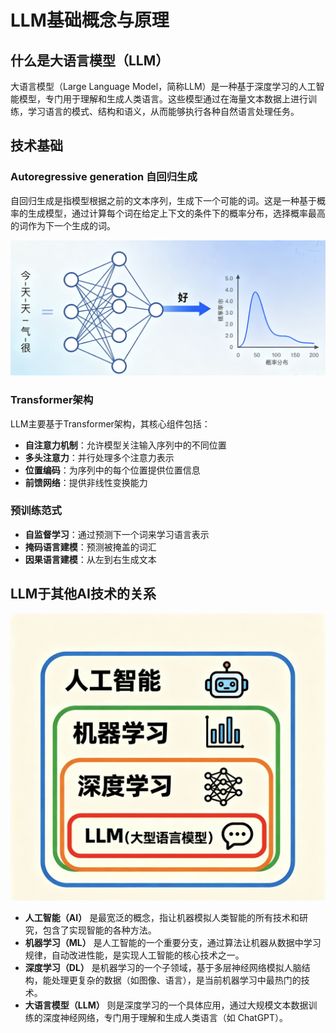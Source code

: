 # LLM基础概念与原理

## 什么是大语言模型（LLM）

大语言模型（Large Language Model，简称LLM）是一种基于深度学习的人工智能模型，专门用于理解和生成人类语言。这些模型通过在海量文本数据上进行训练，学习语言的模式、结构和语义，从而能够执行各种自然语言处理任务。

## 技术基础

### Autoregressive generation 自回归生成

自回归生成是指模型根据之前的文本序列，生成下一个可能的词。这是一种基于概率的生成模型，通过计算每个词在给定上下文的条件下的概率分布，选择概率最高的词作为下一个生成的词。

![Autoregressive generation](./resources/01-autoregressive-generation.png)

### Transformer架构
LLM主要基于Transformer架构，其核心组件包括：
- **自注意力机制**：允许模型关注输入序列中的不同位置
- **多头注意力**：并行处理多个注意力表示
- **位置编码**：为序列中的每个位置提供位置信息
- **前馈网络**：提供非线性变换能力

### 预训练范式
- **自监督学习**：通过预测下一个词来学习语言表示
- **掩码语言建模**：预测被掩盖的词汇
- **因果语言建模**：从左到右生成文本

## LLM于其他AI技术的关系

![LLM Relationship](./resources/02-llm-relationship.png)

- **人工智能（AI）** 是最宽泛的概念，指让机器模拟人类智能的所有技术和研究，包含了实现智能的各种方法。
- **机器学习（ML）** 是人工智能的一个重要分支，通过算法让机器从数据中学习规律，自动改进性能，是实现人工智能的核心技术之一。
- **深度学习（DL）** 是机器学习的一个子领域，基于多层神经网络模拟人脑结构，能处理更复杂的数据（如图像、语言），是当前机器学习中最热门的技术。
- **大语言模型（LLM）** 则是深度学习的一个具体应用，通过大规模文本数据训练的深度神经网络，专门用于理解和生成人类语言（如 ChatGPT）。



